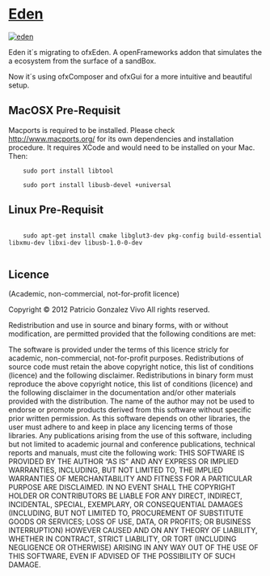 # [Eden](http://patriciogonzalezvivo.com/2011/efectomariposa/)
[![eden](http://patriciogonzalezvivo.com/2011/efectomariposa/thumb.jpg)](http://patriciogonzalezvivo.com/2011/efectomariposa/)


Eden it´s migrating to ofxEden. A openFrameworks addon that simulates the a ecosystem from the surface of a sandBox.

Now it´s using ofxComposer and ofxGui for a more intuitive and beautiful setup.


## MacOSX Pre-Requisit

Macports is required to be installed. Please check http://www.macports.org/ for its own dependencies and installation procedure. It requires XCode and would need to be installed on your Mac. Then: 

```
	sudo port install libtool

	sudo port install libusb-devel +universal
```

## Linux Pre-Requisit 

```

	sudo apt-get install cmake libglut3-dev pkg-config build-essential libxmu-dev libxi-dev libusb-1.0-0-dev
	

```

## Licence
(Academic, non-commercial, not-for-profit licence)

Copyright © 2012 Patricio Gonzalez Vivo All rights reserved.

Redistribution and use in source and binary forms, with or without modification, are permitted provided that the following conditions are met:

The software is provided under the terms of this licence stricly for academic, non-commercial, not-for-profit purposes.
Redistributions of source code must retain the above copyright notice, this list of conditions (licence) and the following disclaimer.
Redistributions in binary form must reproduce the above copyright notice, this list of conditions (licence) and the following disclaimer in the documentation and/or other materials provided with the distribution.
The name of the author may not be used to endorse or promote products derived from this software without specific prior written permission.
As this software depends on other libraries, the user must adhere to and keep in place any licencing terms of those libraries.
Any publications arising from the use of this software, including but not limited to academic journal and conference publications, technical reports and manuals, must cite the following work:
THIS SOFTWARE IS PROVIDED BY THE AUTHOR “AS IS” AND ANY EXPRESS OR IMPLIED WARRANTIES, INCLUDING, BUT NOT LIMITED TO, THE IMPLIED WARRANTIES OF MERCHANTABILITY AND FITNESS FOR A PARTICULAR PURPOSE ARE DISCLAIMED. IN NO EVENT SHALL THE COPYRIGHT HOLDER OR CONTRIBUTORS BE LIABLE FOR ANY DIRECT, INDIRECT, INCIDENTAL, SPECIAL, EXEMPLARY, OR CONSEQUENTIAL DAMAGES (INCLUDING, BUT NOT LIMITED TO, PROCUREMENT OF SUBSTITUTE GOODS OR SERVICES; LOSS OF USE, DATA, OR PROFITS; OR BUSINESS INTERRUPTION) HOWEVER CAUSED AND ON ANY THEORY OF LIABILITY, WHETHER IN CONTRACT, STRICT LIABILITY, OR TORT (INCLUDING NEGLIGENCE OR OTHERWISE) ARISING IN ANY WAY OUT OF THE USE OF THIS SOFTWARE, EVEN IF ADVISED OF THE POSSIBILITY OF SUCH DAMAGE.

